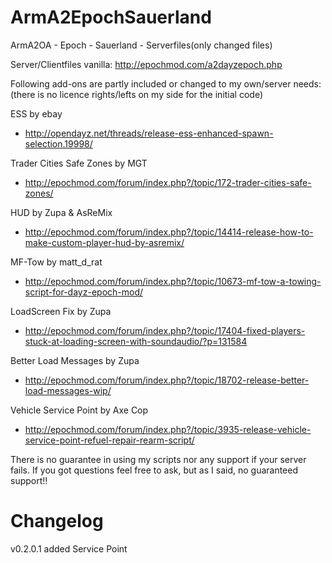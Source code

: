 ArmA2EpochSauerland
===================

ArmA2OA - Epoch - Sauerland - Serverfiles(only changed files)

Server/Clientfiles vanilla:
http://epochmod.com/a2dayzepoch.php 


Following add-ons are partly included or changed to my own/server needs:
(there is no licence rights/lefts on my side for the initial code)

ESS by ebay 
- http://opendayz.net/threads/release-ess-enhanced-spawn-selection.19998/

Trader Cities Safe Zones by MGT 
- http://epochmod.com/forum/index.php?/topic/172-trader-cities-safe-zones/

HUD by Zupa & AsReMix 
- http://epochmod.com/forum/index.php?/topic/14414-release-how-to-make-custom-player-hud-by-asremix/

MF-Tow by matt_d_rat 
- http://epochmod.com/forum/index.php?/topic/10673-mf-tow-a-towing-script-for-dayz-epoch-mod/

LoadScreen Fix by Zupa 
- http://epochmod.com/forum/index.php?/topic/17404-fixed-players-stuck-at-loading-screen-with-soundaudio/?p=131584

Better Load Messages by Zupa 
- http://epochmod.com/forum/index.php?/topic/18702-release-better-load-messages-wip/

Vehicle Service Point by Axe Cop
- http://epochmod.com/forum/index.php?/topic/3935-release-vehicle-service-point-refuel-repair-rearm-script/

There is no guarantee in using my scripts nor any support if your server fails. 
If you got questions feel free to ask, but as I said, no guaranteed support!!


Changelog
=========
v0.2.0.1 added Service Point
